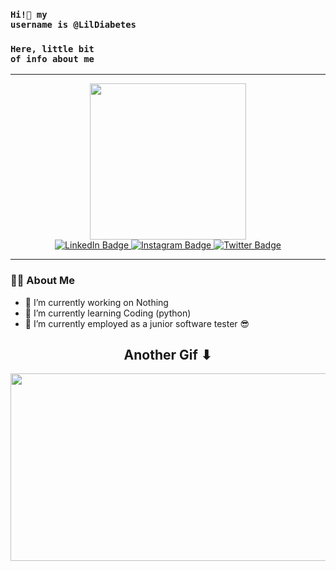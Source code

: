 ### <code>**Hi!👋 my username is @LilDiabetes**</code> 
### <code>**Here, little bit of info about me**</code>


---

<div id="header" align="center">
  <img src="https://c.tenor.com/eFWg68USeZgAAAAM/computer-hacker-fallout.gif" width="250"/>
</div>

<div id="badges"align="center">
  <a href="https://www.linkedin.com/in/daniel-gatenadze-exactpro/">
    <img src="https://img.shields.io/badge/LinkedIn-blue?style=for-the-badge&logo=linkedin&logoColor=white" alt="LinkedIn Badge"/>
  </a>
  <a href="https://www.instagram.com/shiroken_/">
    <img src="https://img.shields.io/badge/Instagram-orange?style=for-the-badge&logo=instagram&logoColor=white" alt="Instagram Badge"/>
  </a>
  <a href="https://twitter.com/DanielGate6">
    <img src="https://img.shields.io/badge/Twitter-lightblue?style=for-the-badge&logo=twitter&logoColor=black" alt="Twitter Badge"/>
  </a>
</div>

---
### :man_technologist: About Me

- 🔭 I’m currently working on Nothing
- 🌱 I’m currently learning Coding (python) 
- 👯 I’m currently employed as a junior software tester 😎



<h2 align="center">Another Gif ⬇</h2>



<div align="center">
  <img src="https://c.tenor.com/3bTxZ4HdrysAAAAC/pixels-neon.gif" width="600" height="300"/>
</div>



<br/><br/>




